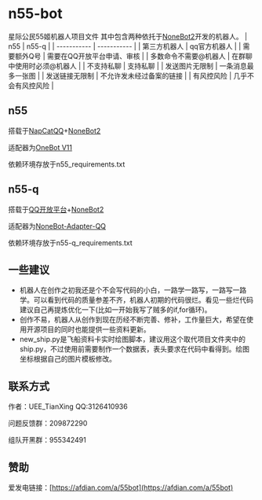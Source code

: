 # n55-bot
星际公民55姬机器人项目文件
其中包含两种依托于[NoneBot2](https://nonebot.dev/)开发的机器人。
|     n55     |    n55-q    |
| ----------- | ----------- |
| 第三方机器人  | qq官方机器人 |
| 需要额外Q号   | 需要在QQ开放平台申请、审核 |
| 多数命令不需要@机器人  | 在群聊中使用时必须@机器人 |
| 不支持私聊   | 支持私聊 |
| 发送图片无限制 | 一条消息最多一张图 |
| 发送链接无限制 | 不允许发未经过备案的链接 |
| 有风控风险   | 几乎不会有风控风险 |

## n55

搭载于[NapCatQQ](https://napneko.github.io/)+[NoneBot2](https://nonebot.dev/)

适配器为[OneBot V11](https://github.com/botuniverse/onebot-11)

依赖环境存放于n55_requirements.txt

## n55-q
搭载于[QQ开放平台](https://q.qq.com/#/)+[NoneBot2](https://nonebot.dev/)

适配器为[NoneBot-Adapter-QQ](https://github.com/nonebot/adapter-qq)

依赖环境存放于n55-q_requirements.txt

## 一些建议

- 机器人在创作之初我还是个不会写代码的小白，一路学一路写，一路写一路学。可以看到代码的质量参差不齐，机器人初期的代码很烂。看见一些烂代码建议自己再提炼优化一下(比如一开始我写了贼多的if,for循环)。
- 创作不易，机器人从创作到现在历经不断完善、修补，工作量巨大，希望在使用开源项目的同时也能提供一些资料更新。
- new_ship.py是飞船资料卡实时绘图脚本，建议用这个取代项目文件夹中的ship.py，不过使用前需要制作一个数据表，表头要求在代码中看得到。绘图坐标根据自己的图片模板修改。

## 联系方式

作者：UEE_TianXing  QQ:3126410936

问题反馈群：209872290

组队开黑群：955342491

## 赞助

爱发电链接：[https://afdian.com/a/55bot](https://afdian.com/a/55bot)
